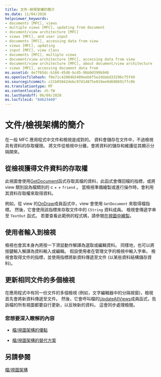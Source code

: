 ```yaml
---
title: 文件-檢視架構的簡介
ms.date: 11/04/2016
helpviewer_keywords:
- documents [MFC], views
- multiple views [MFC], updating from document
- document/view architecture [MFC]
- views [MFC], and user input
- documents [MFC], accessing data from view
- views [MFC], updating
- input [MFC], view class
- documents [MFC], multiple views
- document/view architecture [MFC], accessing data from view
- document/view architecture [MFC], about document/view architecture
- views [MFC], accessing document data from
ms.assetid: 4e7f65dc-b166-45d8-bcd5-9bb0d399b946
ms.openlocfilehash: f0e71c42004b5409eeb6f5e2ddabd33296cf5f49
ms.sourcegitcommit: c21b05042debc97d14875e019ee9d698691ffc0b
ms.translationtype: MT
ms.contentlocale: zh-TW
ms.lasthandoff: 06/09/2020
ms.locfileid: "84623440"
---
```

# <a name="a-portrait-of-the-documentview-architecture"></a>文件/檢視架構的簡介

在一般 MFC 應用程式中文件和檢視是成對的。 資料會儲存在文件中，不過檢視具有資料的存取權限。 將文件從檢視中分離，會將資料的儲存和維護從其顯示分隔開來。

## <a name="gaining-access-to-document-data-from-the-view"></a>從檢視獲得文件資料的存取權

此視圖會使用[GetDocument](reference/cview-class.md#getdocument)函式存取其檔的資料，此函式會傳回檔的指標，或將 view 類別設為檔類別的 c + + `friend` 。 當檢視準備繪製或進行操作時，會利用其資料存取權來取得資料。

例如，從 view 的[OnDraw](reference/cview-class.md#ondraw)成員函式中，view 會使用 `GetDocument` 來取得檔指標。 然後，它會使用該指標來存取文件中的 `CString` 資料成員。 檢視會傳遞字串至 `TextOut` 函式。 若要查看此範例的程式碼，請參閱[在視圖中繪製](drawing-in-a-view.md)。

## <a name="user-input-to-the-view"></a>使用者輸入到檢視

檢視也會其本身內將按一下滑鼠動作解譯為選取或編輯資料。 同樣地，也可以將按鍵輸入解譯為資料輸入或編輯。 假設使用者在管理文字的檢視中輸入字串。 檢視會取得文件的指標，並使用指標將新資料傳遞至文件 (以某些資料結構儲存資料)。

## <a name="updating-multiple-views-of-the-same-document"></a>更新相同文件的多個檢視

在應用程式中有同一份文件的多個檢視 (例如，文字編輯器中的分隔視窗)，檢視首先會將新資料傳遞至文件。 然後，它會呼叫檔的[UpdateAllViews](reference/cdocument-class.md#updateallviews)成員函式，告訴檔的所有視圖都要自行更新，以反映新的資料。 這會同步處理檢閱。

### <a name="what-do-you-want-to-know-more-about"></a>您想要深入瞭解的內容

- [檔/視圖架構的優點](advantages-of-the-document-view-architecture.md)

- [檔/視圖架構的替代方案](alternatives-to-the-document-view-architecture.md)

## <a name="see-also"></a>另請參閱

[檔/視圖架構](document-view-architecture.md)
